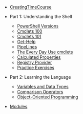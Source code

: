 - [CreatingTimeCourse](/)

- Part 1: Understanding the Shell
  - [PowerShell Versions](part1/PowershellVersions/index.md)
  - [Cmdlets 100](part1/Cmdlets100/index.md)
  - [Cmdlets 101](part1/Cmdlets101/index.md)
  - [Get-Help](part1/Get-Help/gethelp.md)
  - [PipeLines](part1/PipeLiningAlias/pipeline.md)
  - [The Every Day Use cmdlets](part1/TheParetoCmdlets/paretocmdlets.md)
  - [Calculated Properties](part1/CalculatedProperties/calculatedProperties.md)
  - [Registry Provider](part1/registryProvider/regproviders.md)
  - [Practice Exercises](part1/PracticeExercises/UserParameters/index.md)

- Part 2: Learning the Language
  - [Variables and Data Types](part2/variableslogic101/variablelogic.md)
  - [Comparison Operators](part2/comparison/index.md)
  - [Object-Oriented Programming](part2/objectoriented/index.md)

- [Modules](modules/index.md)
